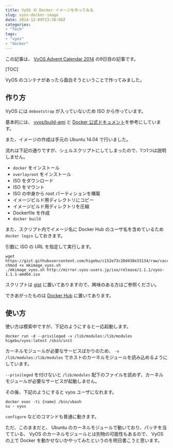 ```yaml
---
title: VyOS の Docker イメージを作ってみる
slug: vyos-docker-image
date: 2014-12-09T23:30:00Z
categories: 
- "Tech"
tags: 
- "vyos"
- "docker"
---
```



この記事は、 [VyOS Advent Calendar 2014][1] の9日目の記事です。

[TOC]

VyOS のコンテナがあったら面白そうということで作ってみました。

## 作り方

VyOS には `debootstrap` が入っていないため ISO から作っています。

基本的には、 [vyos/build-ami][2] と [Docker 公式ドキュメント][3]を参考にしています。

また、イメージの作成は手元の Ubuntu 14.04 で行いました。

流れは下記の通りですが、シェルスクリプトにしてしまったので、1つ1つは説明しません。

* `docker` をインストール
* `overlayroot` をインストール
* ISO をダウンロード
* ISO をマウント
* ISO の中身から root パーティションを構築
* イメージビルド用ディレクトリにコピー
* イメージビルド用ディレクトリを圧縮
* Dockerfile を作成
* `docker build`

また、スクリプト内でイメージ名に Docker Hub のユーザ名を含めているため `docker login` しておきます。

引数に ISO の URL を指定して実行します。

```
wget https://gist.githubusercontent.com/higebu/c152e73c20d438e33134/raw/cacc01517e2898e09bd98dd7303693af74b82aff/mkimage_vyos.sh
chmod +x mkimage_vyos.sh
./mkimage_vyos.sh http://mirror.vyos-users.jp/iso/release/1.1.1/vyos-1.1.1-amd64.iso
```

スクリプトは [gist][5] に置いてありますので、興味のある方はご参照ください。

できあがったものは [Docker Hub][4] に置いてあります。

## 使い方

使い方は模索中ですが、下記のようにすると一応起動します。

```
docker run -d --privileged -v /lib/modules:/lib/modules higebu/vyos:latest /sbin/init
```

カーネルモジュールが必要なサービスばかりのため、 `-v /lib/modules:/lib/modules` でホストのカーネルモジュールを読み込めるようにしています。

`--privileged` を付けないと `/lib/modules` 配下のファイルを読めず、カーネルモジュールが必要なサービスが起動しません。

その後、下記のようにすると vyos ユーザになれます。

```
docker exec -ti {name} /bin/vbash
su - vyos
```

`configure` などのコマンドも普通に動きます。

ただ、このままだと、 Ubuntu のカーネルモジュールで動いており、パッチを当てている、 VyOS のカーネルモジュールとは別物の可能性もあるので、 VyOS の上で Docker を動かせないかやってみたというのを明日書こうと思います。

 [1]: http://qiita.com/advent-calendar/2014/vyos
 [2]: https://github.com/vyos/build-ami
 [3]: https://docs.docker.com/articles/baseimages/
 [4]: https://registry.hub.docker.com/u/higebu/vyos/
 [5]: https://gist.github.com/higebu/c152e73c20d438e33134
